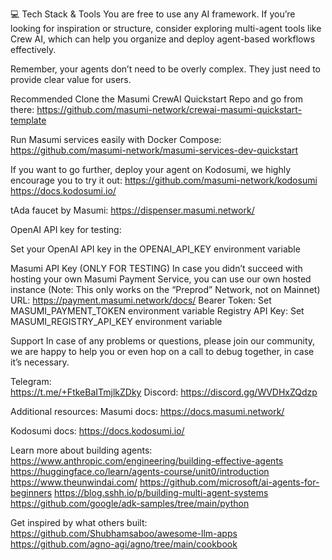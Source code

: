 💻 Tech Stack & Tools
You are free to use any AI framework. If you’re looking for inspiration or structure, consider exploring multi-agent tools like Crew AI, which can help you organize and deploy agent-based workflows effectively.

Remember, your agents don’t need to be overly complex. They just need to provide clear value for users.

Recommended 
Clone the Masumi CrewAI Quickstart Repo and go from there: https://github.com/masumi-network/crewai-masumi-quickstart-template 

Run Masumi services easily with Docker Compose:
https://github.com/masumi-network/masumi-services-dev-quickstart

If you want to go further, deploy your agent on Kodosumi, we highly encourage you to try it out: 
https://github.com/masumi-network/kodosumi
https://docs.kodosumi.io/

tAda faucet by Masumi: 
https://dispenser.masumi.network/

OpenAI API key for testing: 

Set your OpenAI API key in the OPENAI_API_KEY environment variable


Masumi API Key (ONLY FOR TESTING)
In case you didn’t succeed with hosting your own Masumi Payment Service, you can use our own hosted instance (Note: This only works on the “Preprod” Network, not on Mainnet)
URL: https://payment.masumi.network/docs/ 
Bearer Token: Set MASUMI_PAYMENT_TOKEN environment variable
Registry API Key: Set MASUMI_REGISTRY_API_KEY environment variable

Support
In case of any problems or questions, please join our community, we are happy to help you or even hop on a call to debug together, in case it’s necessary. 

Telegram:  
https://t.me/+FtkeBaITmjlkZDky
Discord:
https://discord.gg/WVDHxZQdzp

Additional resources:
Masumi docs:
https://docs.masumi.network/

Kodosumi docs: 
https://docs.kodosumi.io/

Learn more about building agents: 
https://www.anthropic.com/engineering/building-effective-agents
https://huggingface.co/learn/agents-course/unit0/introduction
https://www.theunwindai.com/
https://github.com/microsoft/ai-agents-for-beginners
https://blog.sshh.io/p/building-multi-agent-systems
https://github.com/google/adk-samples/tree/main/python

Get inspired by what others built:
https://github.com/Shubhamsaboo/awesome-llm-apps
https://github.com/agno-agi/agno/tree/main/cookbook

